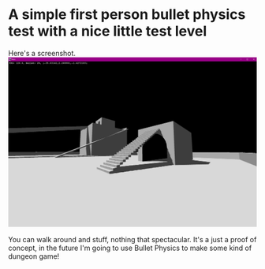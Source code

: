 # A simple first person bullet physics test with a nice little test level

Here's a screenshot.
![Screenshot](https://github.com/j4cobgarby/1stPersonBulletPhysics/blob/master/screenshot.png)


You can walk around and stuff, nothing that spectacular. It's a just a proof of concept, in the future I'm going to use Bullet Physics to make some kind of dungeon game!
